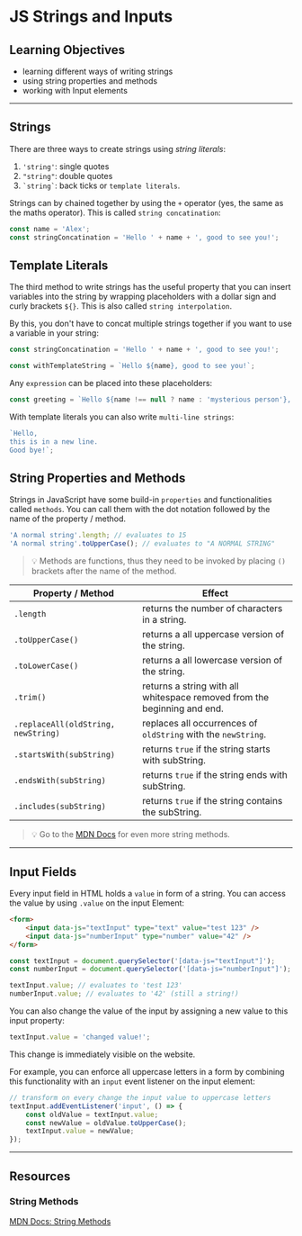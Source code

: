 # JS Strings and Inputs

## Learning Objectives

- learning different ways of writing strings
- using string properties and methods
- working with Input elements

---

## Strings

There are three ways to create strings using _string literals_:

1. `'string'`: single quotes
2. `"string"`: double quotes
3. `` `string` ``: back ticks or `template literals`.

Strings can by chained together by using the `+` operator (yes, the same as the maths operator).
This is called `string concatination`:

```js
const name = 'Alex';
const stringConcatination = 'Hello ' + name + ', good to see you!';
```

## Template Literals

The third method to write strings has the useful property that you can insert variables into the
string by wrapping placeholders with a dollar sign and curly brackets `${}`. This is also called
`string interpolation`.

By this, you don't have to concat multiple strings together if you want to use a variable in your
string:

```js
const stringConcatination = 'Hello ' + name + ', good to see you!';

const withTemplateString = `Hello ${name}, good to see you!`;
```

Any `expression` can be placed into these placeholders:

```js
const greeting = `Hello ${name !== null ? name : 'mysterious person'}, good to see you!`;
```

With template literals you can also write `multi-line strings`:

```js
`Hello,
this is in a new line.
Good bye!`;
```

## String Properties and Methods

Strings in JavaScript have some build-in `properties` and functionalities called `methods`. You can
call them with the dot notation followed by the name of the property / method.

```js
'A normal string'.length; // evaluates to 15
'A normal string'.toUpperCase(); // evaluates to "A NORMAL STRING"
```

> 💡 Methods are functions, thus they need to be invoked by placing `()` brackets after the name of the
> method.

| Property / Method                   | Effect                                                                   |
| ----------------------------------- | ------------------------------------------------------------------------ |
| `.length`                           | returns the number of characters in a string.                            |
| `.toUpperCase()`                    | returns a all uppercase version of the string.                           |
| `.toLowerCase()`                    | returns a all lowercase version of the string.                           |
| `.trim()`                           | returns a string with all whitespace removed from the beginning and end. |
| `.replaceAll(oldString, newString)` | replaces all occurrences of `oldString` with the `newString`.            |
| `.startsWith(subString)`            | returns `true` if the string starts with subString.                      |
| `.endsWith(subString)`              | returns `true` if the string ends with subString.                        |
| `.includes(subString)`              | returns `true` if the string contains the subString.                     |

> 💡 Go to the
> [MDN Docs](https://developer.mozilla.org/en-US/docs/Web/JavaScript/Reference/Global_Objects/String#instance_properties)
> for even more string methods.

---

## Input Fields

Every input field in HTML holds a `value` in form of a string. You can access the value by using
`.value` on the input Element:

```html
<form>
	<input data-js="textInput" type="text" value="test 123" />
	<input data-js="numberInput" type="number" value="42" />
</form>
```

```js
const textInput = document.querySelector('[data-js="textInput"]');
const numberInput = document.querySelector('[data-js="numberInput"]');

textInput.value; // evaluates to 'test 123'
numberInput.value; // evaluates to '42' (still a string!)
```

You can also change the value of the input by assigning a new value to this input property:

```js
textInput.value = 'changed value!';
```

This change is immediately visible on the website.

For example, you can enforce all uppercase letters in a form by combining this functionality with an
`input` event listener on the input element:

```js
// transform on every change the input value to uppercase letters
textInput.addEventListener('input', () => {
	const oldValue = textInput.value;
	const newValue = oldValue.toUpperCase();
	textInput.value = newValue;
});
```

---

## Resources

### String Methods

[MDN Docs: String Methods](https://developer.mozilla.org/en-US/docs/Web/JavaScript/Reference/Global_Objects/String#instance_properties)
